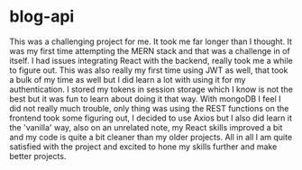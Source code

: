 # blog-api
This was a challenging project for me. It took me far longer than I thought. It was my first time attempting the MERN stack and that was a challenge in of itself. I had issues integrating React with the backend, really took me a while to figure out. This was also really my first time using JWT as well, that took a bulk of my time as well but I did learn a lot with using it for my authentication. I stored my tokens in session storage which I know is not the best but it was fun to learn about doing it that way. With mongoDB I feel I did not really much trouble, only thing was using the REST functions on the frontend took some figuring out, I decided to use Axios but I also did learn it the 'vanilla' way, also on an unrelated note, my React skills improved a bit and my code is quite a bit cleaner than my older projects. All in all I am quite satisfied with the project and excited to hone my skills further and make better projects.